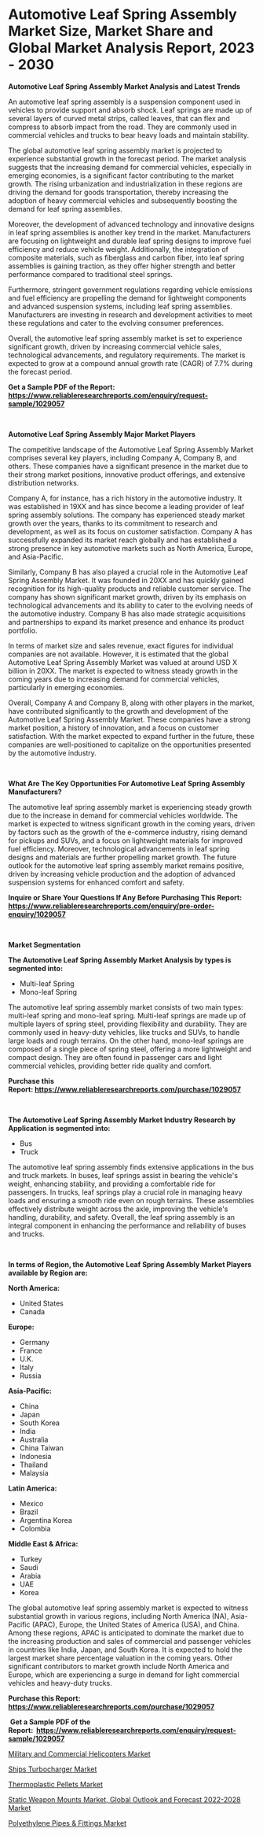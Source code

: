 <p><h1>Automotive Leaf Spring Assembly Market Size, Market Share and Global Market Analysis Report, 2023 - 2030</h1></p><p><strong>Automotive Leaf Spring Assembly Market Analysis and Latest Trends</strong></p>
<p><p>An automotive leaf spring assembly is a suspension component used in vehicles to provide support and absorb shock. Leaf springs are made up of several layers of curved metal strips, called leaves, that can flex and compress to absorb impact from the road. They are commonly used in commercial vehicles and trucks to bear heavy loads and maintain stability.</p><p>The global automotive leaf spring assembly market is projected to experience substantial growth in the forecast period. The market analysis suggests that the increasing demand for commercial vehicles, especially in emerging economies, is a significant factor contributing to the market growth. The rising urbanization and industrialization in these regions are driving the demand for goods transportation, thereby increasing the adoption of heavy commercial vehicles and subsequently boosting the demand for leaf spring assemblies.</p><p>Moreover, the development of advanced technology and innovative designs in leaf spring assemblies is another key trend in the market. Manufacturers are focusing on lightweight and durable leaf spring designs to improve fuel efficiency and reduce vehicle weight. Additionally, the integration of composite materials, such as fiberglass and carbon fiber, into leaf spring assemblies is gaining traction, as they offer higher strength and better performance compared to traditional steel springs.</p><p>Furthermore, stringent government regulations regarding vehicle emissions and fuel efficiency are propelling the demand for lightweight components and advanced suspension systems, including leaf spring assemblies. Manufacturers are investing in research and development activities to meet these regulations and cater to the evolving consumer preferences.</p><p>Overall, the automotive leaf spring assembly market is set to experience significant growth, driven by increasing commercial vehicle sales, technological advancements, and regulatory requirements. The market is expected to grow at a compound annual growth rate (CAGR) of 7.7% during the forecast period.</p></p>
<p><strong>Get a Sample PDF of the Report:&nbsp; <a href="https://www.reliableresearchreports.com/enquiry/request-sample/1029057">https://www.reliableresearchreports.com/enquiry/request-sample/1029057</a></strong></p>
<p>&nbsp;</p>
<p><strong>Automotive Leaf Spring Assembly Major Market Players</strong></p>
<p><p>The competitive landscape of the Automotive Leaf Spring Assembly Market comprises several key players, including Company A, Company B, and others. These companies have a significant presence in the market due to their strong market positions, innovative product offerings, and extensive distribution networks.</p><p>Company A, for instance, has a rich history in the automotive industry. It was established in 19XX and has since become a leading provider of leaf spring assembly solutions. The company has experienced steady market growth over the years, thanks to its commitment to research and development, as well as its focus on customer satisfaction. Company A has successfully expanded its market reach globally and has established a strong presence in key automotive markets such as North America, Europe, and Asia-Pacific.</p><p>Similarly, Company B has also played a crucial role in the Automotive Leaf Spring Assembly Market. It was founded in 20XX and has quickly gained recognition for its high-quality products and reliable customer service. The company has shown significant market growth, driven by its emphasis on technological advancements and its ability to cater to the evolving needs of the automotive industry. Company B has also made strategic acquisitions and partnerships to expand its market presence and enhance its product portfolio.</p><p>In terms of market size and sales revenue, exact figures for individual companies are not available. However, it is estimated that the global Automotive Leaf Spring Assembly Market was valued at around USD X billion in 20XX. The market is expected to witness steady growth in the coming years due to increasing demand for commercial vehicles, particularly in emerging economies.</p><p>Overall, Company A and Company B, along with other players in the market, have contributed significantly to the growth and development of the Automotive Leaf Spring Assembly Market. These companies have a strong market position, a history of innovation, and a focus on customer satisfaction. With the market expected to expand further in the future, these companies are well-positioned to capitalize on the opportunities presented by the automotive industry.</p></p>
<p>&nbsp;</p>
<p><strong>What Are The Key Opportunities For Automotive Leaf Spring Assembly Manufacturers?</strong></p>
<p><p>The automotive leaf spring assembly market is experiencing steady growth due to the increase in demand for commercial vehicles worldwide. The market is expected to witness significant growth in the coming years, driven by factors such as the growth of the e-commerce industry, rising demand for pickups and SUVs, and a focus on lightweight materials for improved fuel efficiency. Moreover, technological advancements in leaf spring designs and materials are further propelling market growth. The future outlook for the automotive leaf spring assembly market remains positive, driven by increasing vehicle production and the adoption of advanced suspension systems for enhanced comfort and safety.</p></p>
<p><strong>Inquire or Share Your Questions If Any Before Purchasing This Report: <a href="https://www.reliableresearchreports.com/enquiry/pre-order-enquiry/1029057">https://www.reliableresearchreports.com/enquiry/pre-order-enquiry/1029057</a></strong></p>
<p>&nbsp;</p>
<p><strong>Market Segmentation</strong></p>
<p><strong>The Automotive Leaf Spring Assembly Market Analysis by types is segmented into:</strong></p>
<p><ul><li>Multi-leaf Spring</li><li>Mono-leaf Spring</li></ul></p>
<p><p>The automotive leaf spring assembly market consists of two main types: multi-leaf spring and mono-leaf spring. Multi-leaf springs are made up of multiple layers of spring steel, providing flexibility and durability. They are commonly used in heavy-duty vehicles, like trucks and SUVs, to handle large loads and rough terrains. On the other hand, mono-leaf springs are composed of a single piece of spring steel, offering a more lightweight and compact design. They are often found in passenger cars and light commercial vehicles, providing better ride quality and comfort.</p></p>
<p><strong>Purchase this Report:&nbsp;<a href="https://www.reliableresearchreports.com/purchase/1029057">https://www.reliableresearchreports.com/purchase/1029057</a></strong></p>
<p>&nbsp;</p>
<p><strong>The Automotive Leaf Spring Assembly Market Industry Research by Application is segmented into:</strong></p>
<p><ul><li>Bus</li><li>Truck</li></ul></p>
<p><p>The automotive leaf spring assembly finds extensive applications in the bus and truck markets. In buses, leaf springs assist in bearing the vehicle's weight, enhancing stability, and providing a comfortable ride for passengers. In trucks, leaf springs play a crucial role in managing heavy loads and ensuring a smooth ride even on rough terrains. These assemblies effectively distribute weight across the axle, improving the vehicle's handling, durability, and safety. Overall, the leaf spring assembly is an integral component in enhancing the performance and reliability of buses and trucks.</p></p>
<p>&nbsp;</p>
<p><strong>In terms of Region, the Automotive Leaf Spring Assembly Market Players available by Region are:</strong></p>
<p>
    <p> <strong> North America: </strong>
        <ul>
            <li>United States</li>
            <li>Canada</li>
        </ul>
        </p> 
    <p> <strong> Europe: </strong>
        <ul>
            <li>Germany</li>
            <li>France</li>
            <li>U.K.</li>
            <li>Italy</li>
            <li>Russia</li>
        </ul>
        </p> 
    <p> <strong> Asia-Pacific: </strong>
        <ul>
            <li>China</li>
            <li>Japan</li>
            <li>South Korea</li>
            <li>India</li>
            <li>Australia</li>
            <li>China Taiwan</li>
            <li>Indonesia</li>
            <li>Thailand</li>
            <li>Malaysia</li>
        </ul>
        </p> 
    <p> <strong> Latin America: </strong>
        <ul>
            <li>Mexico</li>
            <li>Brazil</li>
            <li>Argentina Korea</li>
            <li>Colombia</li>
        </ul>
        </p> 
    <p> <strong> Middle East & Africa: </strong>
        <ul>
            <li>Turkey</li>
            <li>Saudi</li>
            <li>Arabia</li>
            <li>UAE</li>
            <li>Korea</li>
        </ul>
    </p>
    </p>
<p><p>The global automotive leaf spring assembly market is expected to witness substantial growth in various regions, including North America (NA), Asia-Pacific (APAC), Europe, the United States of America (USA), and China. Among these regions, APAC is anticipated to dominate the market due to the increasing production and sales of commercial and passenger vehicles in countries like India, Japan, and South Korea. It is expected to hold the largest market share percentage valuation in the coming years. Other significant contributors to market growth include North America and Europe, which are experiencing a surge in demand for light commercial vehicles and heavy-duty trucks.</p></p>
<p><strong>Purchase this Report: <a href="https://www.reliableresearchreports.com/purchase/1029057">https://www.reliableresearchreports.com/purchase/1029057</a></strong></p>
<p>&nbsp;<strong>Get a Sample PDF of the Report:&nbsp;&nbsp;<a href="https://www.reliableresearchreports.com/enquiry/request-sample/1029057">https://www.reliableresearchreports.com/enquiry/request-sample/1029057</a></strong></p>
<p><strong></strong></p>
<p><p><a href="https://github.com/JameTravis/Market-Research-Report-List-1/blob/main/military-and-commercial-helicopters-market.md">Military and Commercial Helicopters Market</a></p><p><a href="https://github.com/RichRobinson5/Market-Research-Report-List-1/blob/main/ships-turbocharger-market.md">Ships Turbocharger Market</a></p><p><a href="https://www.linkedin.com/pulse/thermoplastic-pellets-market-size-growth-forecast-from-2023-z6iwe/">Thermoplastic Pellets Market</a></p><p><a href="https://medium.com/@orphabrakus2023/static-weapon-mounts-market-global-outlook-and-forecast-2022-2028-market-size-growth-forecast-910153bcbd5d">Static Weapon Mounts Market, Global Outlook and Forecast 2022-2028 Market</a></p><p><a href="https://www.linkedin.com/pulse/polyethylene-pipes-amp-fittings-market-research-report-7hkne/">Polyethylene Pipes & Fittings Market</a></p></p>